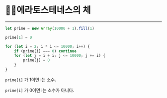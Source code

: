 # 🤷‍♂️에라토스테네스의 체

---

```javascript
let prime = new Array(10000 + 1).fill(1)

prime[1] = 0

for (let i = 2; i * i <= 10000; i++) {
    if (prime[i] === 0) continue
    for (let j = i + i; j <= 10000; j += i) {
        prime[j] = 0
    }
}
```

`prime[i]` 가 1이면 i는 소수.

`prime[i]` 가 0이면 i는 소수가 아니다.